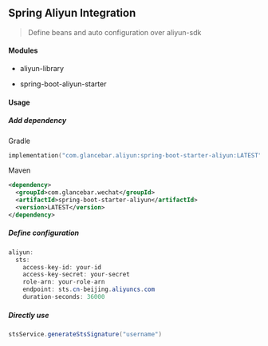 ## Spring Aliyun Integration

> Define beans and auto configuration over aliyun-sdk



#### Modules

- aliyun-library

- spring-boot-aliyun-starter



#### Usage

##### Add dependency

Gradle

~~~kotlin
implementation("com.glancebar.aliyun:spring-boot-starter-aliyun:LATEST")
~~~

Maven

~~~xml
<dependency>
  <groupId>com.glancebar.wechat</groupId>
  <artifactId>spring-boot-starter-aliyun</artifactId>
  <version>LATEST</version>
</dependency>
~~~



##### Define configuration

~~~java
aliyun:
  sts:
    access-key-id: your-id
    access-key-secret: your-secret
    role-arn: your-role-arn
    endpoint: sts.cn-beijing.aliyuncs.com
    duration-seconds: 36000
~~~

##### Directly use

~~~java
stsService.generateStsSignature("username")
~~~


